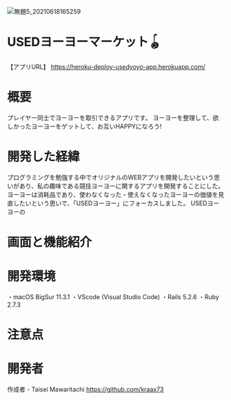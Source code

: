 ![無題5_20210618165259](https://user-images.githubusercontent.com/82016012/122527171-0d124c80-d056-11eb-8798-0cc711147035.jpg)
# 


# USEDヨーヨーマーケット🪀
【アプリURL】 https://heroku-deploy-usedyoyo-app.herokuapp.com/

# 概要
プレイヤー同士でヨーヨーを取引できるアプリです。
ヨーヨーを整理して、欲しかったヨーヨーをゲットして、お互いHAPPYになろう!

# 開発した経緯
プログラミングを勉強する中でオリジナルのWEBアプリを開発したいという思いがあり、私の趣味である競技ヨーヨーに関するアプリを開発することにした。ヨーヨーは消耗品であり、使わなくなった・使えなくなったヨーヨーの価値を見直したいという思いで、「USEDヨーヨー」にフォーカスしました。
USEDヨーヨーの

# 画面と機能紹介

# 開発環境   
・macOS BigSur 11.3.1
・VScode (Visual Studio Code)
・Rails 5.2.6
・Ruby 2.7.3

# 注意点
 
# 開発者
 
作成者 - Taisei Mawaritachi https://github.com/kraax73

 
 
